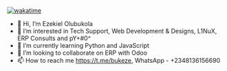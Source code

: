 [![wakatime](https://wakatime.com/badge/user/4eb9e238-182c-4e57-bde0-baa299094fe4.svg)](https://wakatime.com/@4eb9e238-182c-4e57-bde0-baa299094fe4)
- 👋 Hi, I’m Ezekiel Olubukola
- 👀 I’m interested in Tech Support, Web Development & Designs, L1NuX, ERP Consults and pY+#0^
- 🌱 I’m currently learning Python and JavaScript
- 💞️ I’m looking to collaborate on ERP with Odoo
- 📫 How to reach me https://t.me/bukeze, WhatsApp - +2348136156690
